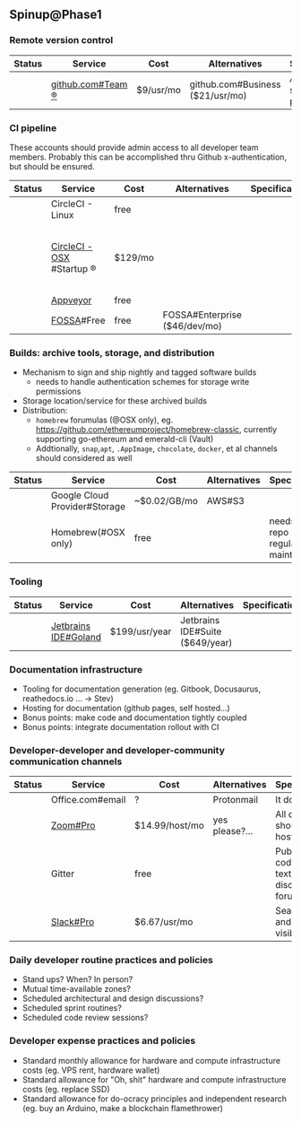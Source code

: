 ## Spinup@Phase1

### Remote version control

| Status | Service                                                                | Cost      | Alternatives                     | Specifications                      | TODO            | Related | ? |
|--------|------------------------------------------------------------------------|-----------|----------------------------------|-------------------------------------|-----------------|---------|---|
|        | [ github.com#Team :registered: ](https://github.com/organizations/new) | $9/usr/mo | github.com#Business ($21/usr/mo) | _All_ devs should have push access+ | - [ ] namespace |         |   |

### CI pipeline

These accounts should provide admin access to all developer team members. Probably this can be accomplished thru Github x-authentication, but should be ensured.

| Status | Service                                                                          | Cost    | Alternatives                  | Specifications | TODO                                                       | Related | ? |
|--------|----------------------------------------------------------------------------------|---------|-------------------------------|----------------|------------------------------------------------------------|---------|---|
|        | CircleCI - Linux                                                                 | free    |                               |                |                                                            |         |   |
|        | [CircleCI - OSX ](https://circleci.com/pricing/#build-os-x)#Startup :registered: | $129/mo |                               |                | - [ ] dev:build workspaces, hook up to repos we'll take on |         |   |
|        | [Appveyor](https://www.appveyor.com/pricing/)                                    | free    |                               |                | _ditto_                                                    |         |   |
|        | [FOSSA](https://fossa.com/pricing/)#Free                                         | free    | FOSSA#Enterprise ($46/dev/mo) |                |                                                            |         |   |

### Builds: archive tools, storage, and distribution

- Mechanism to sign and ship nightly and tagged software builds
  + needs to handle authentication schemes for storage write permissions
- Storage location/service for these archived builds
- Distribution:
  + `homebrew` forumulas (@OSX only), eg. https://github.com/ethereumproject/homebrew-classic, currently supporting go-ethereum and emerald-cli (Vault)
  + Addtionally, `snap`,`apt`, `.AppImage`, `chocolate`, `docker`, et al channels should considered as well

| Status | Service                       | Cost         | Alternatives | Specifications                              | TODO | Related | ? |
|--------|-------------------------------|--------------|--------------|---------------------------------------------|------|---------|---|
|        | Google Cloud Provider#Storage | ~$0.02/GB/mo | AWS#S3       |                                             |      |         |   |
|        | Homebrew(#OSX only)           | free         |              | needs a github repo and regular maintenance |      |         |   |


### Tooling 

| Status | Service                                                                      | Cost          | Alternatives                    | Specifications | TODO | Related | ? |
|--------|------------------------------------------------------------------------------|---------------|---------------------------------|----------------|------|---------|---|
|        | [Jetbrains IDE#Goland](https://www.jetbrains.com/go/buy/#edition=commercial) | $199/usr/year | Jetbrains IDE#Suite ($649/year) |                |      |         |   |


### Documentation infrastructure 

- Tooling for documentation generation (eg. Gitbook, Docusaurus, reathedocs.io ... -> Stev)
- Hosting for documentation (github pages, self hosted...)
- Bonus points: make code and documentation tightly coupled
- Bonus points: integrate documentation rollout with CI

### Developer-developer and developer-community communication channels 

| Status | Service                                                  | Cost           | Alternatives   | Specifications                                         | TODO | Related | ? |
|--------|----------------------------------------------------------|----------------|----------------|--------------------------------------------------------|------|---------|---|
|        | Office.com#email                                         | ?              | Protonmail     | It does email                                          |      |         |   |
|        | [Zoom#Pro](https://zoom.us/pricing)                      | $14.99/host/mo | yes please?... | All devs should be hosts                               |      |         |   |
|        | Gitter                                                   | free           |                | Public facing code-centric text-based discussion forum |      |         |   |
|        | [Slack#Pro](https://ethereumclassiclabs.slack.com/plans) | $6.67/usr/mo   |                | Searchable and always-visible history                  |      |         |   |

### Daily developer routine practices and policies 
- Stand ups? When? In person?
- Mutual time-available zones?
- Scheduled architectural and design discussions?
- Scheduled sprint routines?
- Scheduled code review sessions?

### Developer expense practices and policies 
- Standard monthly allowance for hardware and compute infrastructure costs (eg. VPS rent, hardware wallet)
- Standard allowance for "Oh, shit" hardware and compute infrastructure costs (eg. replace SSD)
- Standard allowance for do-ocracy principles and independent research (eg. buy an Arduino, make a blockchain flamethrower)

